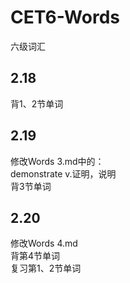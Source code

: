 # CET6-Words
 六级词汇

## 2.18
背1、2节单词

## 2.19
修改Words 3.md中的：\
demonstrate v.证明，说明\
背3节单词

## 2.20
修改Words 4.md\
背第4节单词\
复习第1、2节单词
